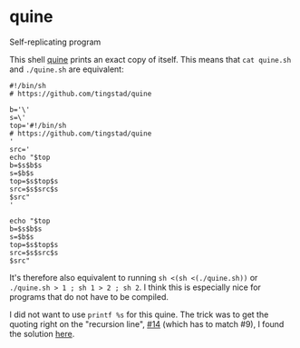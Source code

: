 # quine
Self-replicating program

This shell [quine](https://en.wikipedia.org/wiki/Quine_(computing)) prints an exact copy of itself. This means that `cat quine.sh` and `./quine.sh` are equivalent:

```shell
#!/bin/sh
# https://github.com/tingstad/quine

b='\'
s=\'
top='#!/bin/sh
# https://github.com/tingstad/quine
'
src='
echo "$top
b=$s$b$s
s=$b$s
top=$s$top$s
src=$s$src$s
$src"
'

echo "$top
b=$s$b$s
s=$b$s
top=$s$top$s
src=$s$src$s
$src"

```

It's therefore also equivalent to running `sh <(sh <(./quine.sh))` or `./quine.sh > 1 ; sh 1 > 2 ; sh 2`. I think this is especially nice for programs that do not have to be compiled.

I did not want to use `printf %s` for this quine. The trick was to get the quoting right on the "recursion line", [#14](https://github.com/tingstad/quine/blob/7b65d19f5f9834433b14cd13a540b89acd9d44e7/quine.sh#L14) (which has to match #9), I found the solution [here](http://c2.com/wiki/remodel/?QuineProgram).
